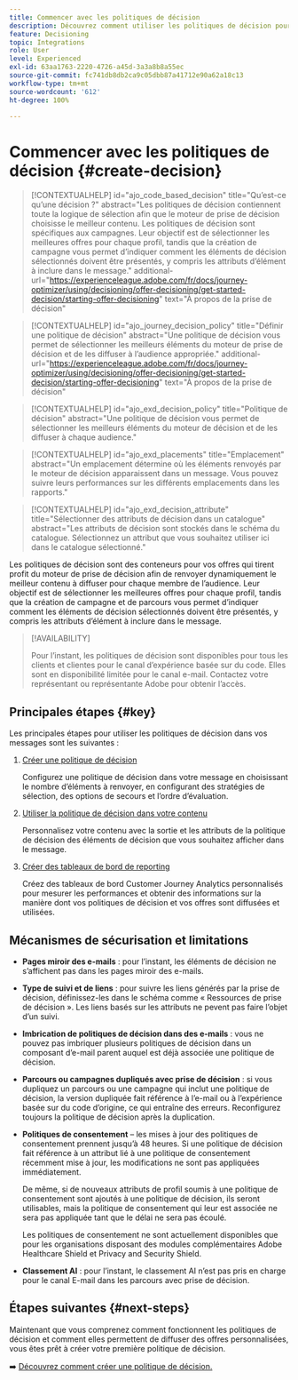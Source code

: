 ```yaml
---
title: Commencer avec les politiques de décision
description: Découvrez comment utiliser les politiques de décision pour diffuser des offres.
feature: Decisioning
topic: Integrations
role: User
level: Experienced
exl-id: 63aa1763-2220-4726-a45d-3a3a8b8a55ec
source-git-commit: fc741db8db2ca9c05dbb87a41712e90a62a18c13
workflow-type: tm+mt
source-wordcount: '612'
ht-degree: 100%

---
```


# Commencer avec les politiques de décision {#create-decision}

>[!CONTEXTUALHELP]
>id="ajo_code_based_decision"
>title="Qu’est-ce qu’une décision ?"
>abstract="Les politiques de décision contiennent toute la logique de sélection afin que le moteur de prise de décision choisisse le meilleur contenu. Les politiques de décision sont spécifiques aux campagnes. Leur objectif est de sélectionner les meilleures offres pour chaque profil, tandis que la création de campagne vous permet d’indiquer comment les éléments de décision sélectionnés doivent être présentés, y compris les attributs d’élément à inclure dans le message."
>additional-url="https://experienceleague.adobe.com/fr/docs/journey-optimizer/using/decisioning/offer-decisioning/get-started-decision/starting-offer-decisioning" text="À propos de la prise de décision"

>[!CONTEXTUALHELP]
>id="ajo_journey_decision_policy"
>title="Définir une politique de décision"
>abstract="Une politique de décision vous permet de sélectionner les meilleurs éléments du moteur de prise de décision et de les diffuser à l’audience appropriée."
>additional-url="https://experienceleague.adobe.com/fr/docs/journey-optimizer/using/decisioning/offer-decisioning/get-started-decision/starting-offer-decisioning" text="À propos de la prise de décision"

>[!CONTEXTUALHELP]
>id="ajo_exd_decision_policy"
>title="Politique de décision"
>abstract="Une politique de décision vous permet de sélectionner les meilleurs éléments du moteur de décision et de les diffuser à chaque audience."

>[!CONTEXTUALHELP]
>id="ajo_exd_placements"
>title="Emplacement"
>abstract="Un emplacement détermine où les éléments renvoyés par le moteur de décision apparaissent dans un message. Vous pouvez suivre leurs performances sur les différents emplacements dans les rapports."

>[!CONTEXTUALHELP]
>id="ajo_exd_decision_attribute"
>title="Sélectionner des attributs de décision dans un catalogue"
>abstract="Les attributs de décision sont stockés dans le schéma du catalogue. Sélectionnez un attribut que vous souhaitez utiliser ici dans le catalogue sélectionné."

Les politiques de décision sont des conteneurs pour vos offres qui tirent profit du moteur de prise de décision afin de renvoyer dynamiquement le meilleur contenu à diffuser pour chaque membre de l’audience. Leur objectif est de sélectionner les meilleures offres pour chaque profil, tandis que la création de campagne et de parcours vous permet d’indiquer comment les éléments de décision sélectionnés doivent être présentés, y compris les attributs d’élément à inclure dans le message.

>[!AVAILABILITY]
>
>Pour l’instant, les politiques de décision sont disponibles pour tous les clients et clientes pour le canal d’expérience basée sur du code. Elles sont en disponibilité limitée pour le canal e-mail. Contactez votre représentant ou représentante Adobe pour obtenir l’accès.

## Principales étapes {#key}

Les principales étapes pour utiliser les politiques de décision dans vos messages sont les suivantes :

1. [Créer une politique de décision](../experience-decisioning/create-decision-policy.md)

   Configurez une politique de décision dans votre message en choisissant le nombre d’éléments à renvoyer, en configurant des stratégies de sélection, des options de secours et l’ordre d’évaluation.

1. [Utiliser la politique de décision dans votre contenu](../experience-decisioning/use-decision-policy.md)

   Personnalisez votre contenu avec la sortie et les attributs de la politique de décision des éléments de décision que vous souhaitez afficher dans le message.

1. [Créer des tableaux de bord de reporting](cja-reporting.md)

   Créez des tableaux de bord Customer Journey Analytics personnalisés pour mesurer les performances et obtenir des informations sur la manière dont vos politiques de décision et vos offres sont diffusées et utilisées.

## Mécanismes de sécurisation et limitations

* **Pages miroir des e-mails** : pour l’instant, les éléments de décision ne s’affichent pas dans les pages miroir des e-mails.
* **Type de suivi et de liens** : pour suivre les liens générés par la prise de décision, définissez-les dans le schéma comme « Ressources de prise de décision ». Les liens basés sur les attributs ne pevent pas faire l’objet d’un suivi.
* **Imbrication de politiques de décision dans des e-mails** : vous ne pouvez pas imbriquer plusieurs politiques de décision dans un composant d’e-mail parent auquel est déjà associée une politique de décision.
* **Parcours ou campagnes dupliqués avec prise de décision** : si vous dupliquez un parcours ou une campagne qui inclut une politique de décision, la version dupliquée fait référence à l’e-mail ou à l’expérience basée sur du code d’origine, ce qui entraîne des erreurs. Reconfigurez toujours la politique de décision après la duplication.
* **Politiques de consentement** – les mises à jour des politiques de consentement prennent jusqu’à 48 heures. Si une politique de décision fait référence à un attribut lié à une politique de consentement récemment mise à jour, les modifications ne sont pas appliquées immédiatement.

  De même, si de nouveaux attributs de profil soumis à une politique de consentement sont ajoutés à une politique de décision, ils seront utilisables, mais la politique de consentement qui leur est associée ne sera pas appliquée tant que le délai ne sera pas écoulé.

  Les politiques de consentement ne sont actuellement disponibles que pour les organisations disposant des modules complémentaires Adobe Healthcare Shield et Privacy and Security Shield.

* **Classement AI** : pour l’instant, le classement AI n’est pas pris en charge pour le canal E-mail dans les parcours avec prise de décision.

## Étapes suivantes {#next-steps}

Maintenant que vous comprenez comment fonctionnent les politiques de décision et comment elles permettent de diffuser des offres personnalisées, vous êtes prêt à créer votre première politique de décision.

➡️ [Découvrez comment créer une politique de décision.](../experience-decisioning/create-decision-policy.md)

